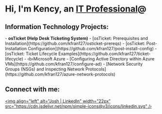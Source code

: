 <h1>Hi, I'm Kency, an <a href="https://www.linkedin.com/in/kency-francois/">IT Professional</a>@</h1>
<h2 > Information Technology Projects:</h2>
- <b>osTicket (Help Desk Ticketing System)</b>
- [osTicket: Prerequisites and Installation](https://github.com/kfran127/osticket-prereqs)
- [osTicket: Post-Installation Configuration](https://github.com/kfran127/post-install-config)
- [osTicket: Ticket Lifecycle Examples](https://github.com/kfran127/ticket-lifecycle)
- ‹b›Microsoft Azure</b>
- [Configuring Active Directory within Azure VMs](https://github.com/kfran127/configure-ad)
- [Network Security Groups (NSGs) and Inspecting Network Protocols](https://github.com/kfran127/azure-network-protocols)
<h2> Connect with me:</h2>

[<img align="left" alt="Josh | LinkedIn" width="22px" src="https://cdn.jsdelivr.net/npm/simple-icons@v3/icons/linkedin.svg" /›][linkedin]

[linkedin]: https://linkedin.com/in/kency-francois
